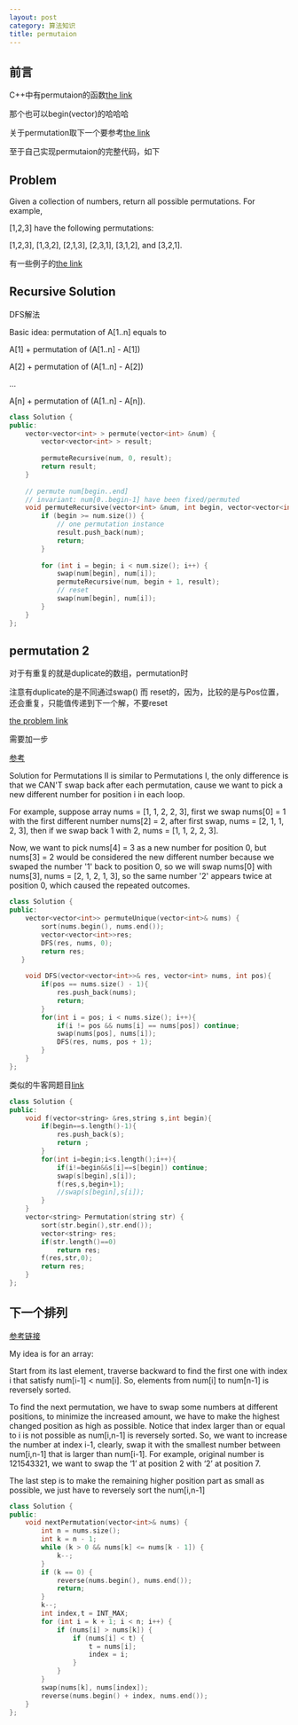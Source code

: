 ```yaml
---
layout: post
category: 算法知识
title: permutaion
---
```


## 前言
C++中有permutaion的函数[the link](http://mafulong.top/c%E8%AF%AD%E8%A8%80/2018/01/28/c++-next_permutation.html)

那个也可以begin(vector)的哈哈哈

关于permutation取下一个要参考[the link](http://mafulong.top/leetcode/2018/05/08/leetcode31.html)

至于自己实现permutaion的完整代码，如下

## Problem
Given a collection of numbers, return all possible permutations.
For example,

[1,2,3] have the following permutations:

[1,2,3], [1,3,2], [2,1,3], [2,3,1], [3,1,2], and [3,2,1].

有一些例子的[the link](https://leetcode.com/problems/permutations/)

## Recursive Solution
DFS解法

Basic idea: permutation of A[1..n] equals to

A[1] + permutation of (A[1..n] - A[1])

A[2] + permutation of (A[1..n] - A[2])

...

A[n] + permutation of (A[1..n] - A[n]).

```c++
class Solution {
public:
    vector<vector<int> > permute(vector<int> &num) {
        vector<vector<int> > result;
 
        permuteRecursive(num, 0, result);
        return result;
    }
 
    // permute num[begin..end]
    // invariant: num[0..begin-1] have been fixed/permuted
    void permuteRecursive(vector<int> &num, int begin, vector<vector<int> > &result)    {
        if (begin >= num.size()) {
            // one permutation instance
            result.push_back(num);
            return;
        }
 
        for (int i = begin; i < num.size(); i++) {
            swap(num[begin], num[i]);
            permuteRecursive(num, begin + 1, result);
            // reset
            swap(num[begin], num[i]);
        }
    }
};
```

## permutation 2
对于有重复的就是duplicate的数组，permutation时

注意有duplicate的是不同通过swap() 而 reset的，因为，比较的是与Pos位置，还会重复，只能值传递到下一个解，不要reset

[the problem link](https://leetcode.com/problems/permutations-ii/description/)

需要加一步

[参考](https://leetcode.com/problems/permutations-ii/discuss/18613/13-lines-C++-backtracking)

Solution for Permutations II is similar to Permutations I, the only difference is that we CAN'T swap back after each permutation, cause we want to pick a new different number for position i in each loop.

For example, suppose array nums = [1, 1, 2, 2, 3], first we swap nums[0] = 1 with the first different number nums[2] = 2, after first swap, nums = [2, 1, 1, 2, 3], then if we swap back 1 with 2, nums = [1, 1, 2, 2, 3].

Now, we want to pick nums[4] = 3 as a new number for position 0, but nums[3] = 2 would be considered the new different number because we swaped the number '1' back to position 0, so we will swap nums[0] with nums[3], nums = [2, 1, 2, 1, 3], so the same number '2' appears twice at position 0, which caused the repeated outcomes.

```c++
class Solution {
public:
    vector<vector<int>> permuteUnique(vector<int>& nums) {
        sort(nums.begin(), nums.end());
        vector<vector<int>>res;
        DFS(res, nums, 0);
        return res;
   }
    
    void DFS(vector<vector<int>>& res, vector<int> nums, int pos){
        if(pos == nums.size() - 1){
            res.push_back(nums);
            return;
        }
        for(int i = pos; i < nums.size(); i++){
            if(i != pos && nums[i] == nums[pos]) continue;
            swap(nums[pos], nums[i]);
            DFS(res, nums, pos + 1);
        }
    }
};
```

类似的牛客网题目[link](https://www.nowcoder.com/practice/fe6b651b66ae47d7acce78ffdd9a96c7?tpId=13&tqId=11180&tPage=1&rp=1&ru=/ta/coding-interviews&qru=/ta/coding-interviews/question-ranking)

```c++
class Solution {
public:
    void f(vector<string> &res,string s,int begin){
        if(begin==s.length()-1){
            res.push_back(s);
            return ;
        }
        for(int i=begin;i<s.length();i++){
            if(i!=begin&&s[i]==s[begin]) continue;
            swap(s[begin],s[i]);
            f(res,s,begin+1);
            //swap(s[begin],s[i]);
        }
    }
    vector<string> Permutation(string str) {
        sort(str.begin(),str.end());
        vector<string> res;
        if(str.length()==0)
            return res;
        f(res,str,0);
        return res;
    }
};
```

## 下一个排列

[参考链接](http://mafulong.top/leetcode/2018/05/08/leetcode31.html)

My idea is for an array:

Start from its last element, traverse backward to find the first one with index i that satisfy num[i-1] < num[i]. So, elements from num[i] to num[n-1] is reversely sorted.

To find the next permutation, we have to swap some numbers at different positions, to minimize the increased amount, we have to make the highest changed position as high as possible. Notice that index larger than or equal to i is not possible as num[i,n-1] is reversely sorted. So, we want to increase the number at index i-1, clearly, swap it with the smallest number between num[i,n-1] that is larger than num[i-1]. For example, original number is 121543321, we want to swap the ‘1’ at position 2 with ‘2’ at position 7.

The last step is to make the remaining higher position part as small as possible, we just have to reversely sort the num[i,n-1]

```c++
class Solution {
public:
	void nextPermutation(vector<int>& nums) {
		int n = nums.size();
		int k = n - 1;
		while (k > 0 && nums[k] <= nums[k - 1]) {
			k--;
		}
		if (k == 0) {
			reverse(nums.begin(), nums.end());
			return;
		}
		k--;
		int index,t = INT_MAX;
		for (int i = k + 1; i < n; i++) {
			if (nums[i] > nums[k]) {
				if (nums[i] < t) {
					t = nums[i];
					index = i;
				}
			}
		}
		swap(nums[k], nums[index]);
		reverse(nums.begin() + index, nums.end());
	}
};
```